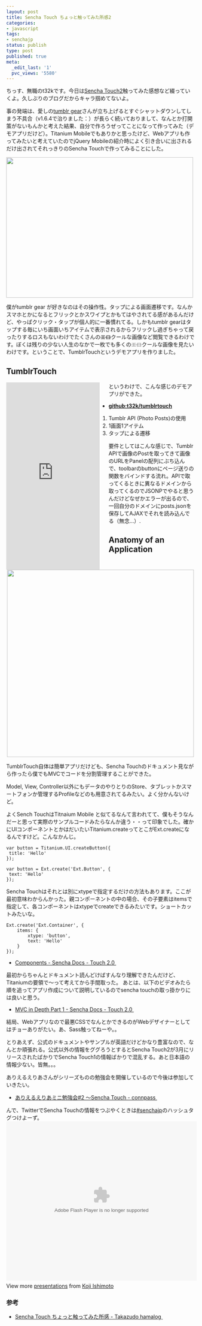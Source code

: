 ```yaml
---
layout: post
title: Sencha Touch ちょっと触ってみた所感2
categories:
- javascript
tags:
- senchajp
status: publish
type: post
published: true
meta:
  _edit_last: '1'
  pvc_views: '5580'
---
```

ちっす、無職のt32kです。今日は<a href="http://www.sencha.com/products/touch/">Sencha Touch2</a>触ってみた感想など綴っていくよ。久しぶりのブログだからキャラ掴めてないよ。

事の発端は、愛しの<a href="http://tumblrgear.tumblr.com/">tumblr gear</a>さんが立ち上げるとすぐシャットダウンしてしまう不具合（v1.6.4で治りました：）が長らく続いておりまして、なんとか打開策がないもんかと考えた結果、自分で作ろうぜってことになって作ってみた（デモアプリだけど）。Titanium Mobileでもありかと思ったけど、Webアプリも作ってみたいと考えていたのでjQuery Mobileの紹介時によく引き合いに出されるだけ出されてそれっきりのSencha Touchで作ってみることにした。

<a href="/static/blog/2012/05/t1.jpg"><img class="aligncenter size-full wp-image-4028" title="t1" src="/static/blog/2012/05/t1.jpg" alt="" width="500" height="375" /></a>

僕がtumblr gear が好きなのはその操作性。タップによる画面遷移です。なんかスマホとかになるとフリックとかスワイプとかもてはやされてる感があるんだけど、やっぱクリック・タップが個人的に一番慣れてる。しかもtumblr gearはタップする毎にいち画面いちアイテムで表示されるからフリックし過ぎちゃって戻ったりするロスもないわけでたくさんの<del>エロ</del>クールな画像など閲覧できるわけです。ぼくは残りの少ない人生のなかで一枚でも多くの<span style="color: #888888;"><del>エロ</del></span>クールな画像を見たいわけです。ということで、TumblrTouchというデモアプリを作りました。
<h2>TumblrTouch</h2>
<iframe style="float: left; margin-right: 24px;" frameborder="0" height="500" src="http://player.vimeo.com/video/42133470?byline=0&amp;portrait=0" width="250"></iframe>

というわけで、こんな感じのデモアプリができた。
<ul>
	<li><strong><a href="https://github.com/t32k/tumblrtouch">github:t32k/tumblrtouch</a></strong></li>
<ol>
	<li>Tumblr API (Photo Posts)の使用</li>
	<li>1画面1アイテム</li>
	<li>タップによる遷移</li>
</ol>
</ul>
要件としてはこんな感じで、Tumblr APIで画像のPostを取ってきて画像のURLをPanelの配列にぶち込んで、toolbarのbuttonにページ送りの関数をバインドする流れ。APIで取ってくるときに異なるドメインから取ってくるのでJSONPでやると思うんだけどなぜかエラーが出るので、一回自分のドメインにposts.jsonを保存してAJAXでそれを読み込んでる（無念...）.

<h2>Anatomy of an Application</h2>
<p style="text-align: center;"><img class="aligncenter" src="http://docs.sencha.com/touch/2-0/guides/apps_intro/architecture-overview.png" alt="" width="500" /></p>
TumblrTouch自体は簡単アプリだけども、Sencha Touchのドキュメント見ながら作ったら僕でもMVCでコードを分割管理することができた。

Model, View, Controller以外にもデータのやりとりのStore、タブレットかスマートフォンか管理するProfileなどのも用意されてるみたい。よく分かんないけど。

よくSench TouchはTitnaium Mobile と似てるなんて言われてて、僕もそうなんだーと思って実際のサンプルコードみたらなんか違う・・って印象でした。確かにUIコンポーネントとかはだいたいTitanium.createってとこがExt.createになるんですけど。こんなかんじ。
<pre><code>var button = Titanium.UI.createButton({
 title: 'Hello'
});</code></pre>
<pre><code>var button = Ext.create('Ext.Button', {
 text: 'Hello'
});</code></pre>
Sencha Touchはそれとは別にxtypeで指定するだけの方法もあります。ここが最初意味わからんかった。親コンポーネントの中の場合、その子要素はitemsで指定して、各コンポーネントはxtypeでcreateできるみたいです。ショートカットみたいな。
<pre><code>Ext.create('Ext.Container', {
    items: {
        xtype: 'button',
        text: 'Hello'
    }
});</code></pre>
<ul>
	<li><a href="http://docs.sencha.com/touch/2-0/#!/guide/components">Components - Sencha Docs - Touch 2.0 </a></li>
</ul>
最初からちゃんとドキュメント読んどけばすんなり理解できたんだけど、Titaniumの要領で〜って考えてから手間取った。
あとは、以下のビデオみたら順を追ってアプリ作成について説明しているのでsencha touchの取っ掛かりには良いと思う。

<ul>
	<li><a href="http://docs.sencha.com/touch/2-0/#!/video/mvc-part-1">MVC in Depth Part 1 - Sencha Docs - Touch 2.0 </a></li>
</ul>

結局、Webアプリなので最悪CSSでなんとかできるのがWebデザイナーとしてはチョーありがたい。あ、Sass触ってねーや。。

とりあえず、公式のドキュメントやサンプルが英語だけどかなり豊富なので、なんとか頑張れる。公式以外の情報をググろうとするとSencha Touch2が3月にリリースされたばかりでSencha Touch1の情報ばかりで混乱する。あと日本語の情報少ない。皆無。。。

ありえるえりあさんがシリーズものの勉強会を開催しているので今後は参加していきたい。
<ul>
	<li><a href="http://connpass.com/event/477/">ありえるえりあミニ勉強会#2 ～Sencha Touch - connpass </a></li>
</ul>
んで、TwitterでSencha Touchの情報をつぶやくときは<a href="https://twitter.com/#!/search/%23senchajp">#senchajp</a>のハッシュタグつけよーず。
<div id="__ss_12939909" style="width: 510px;">
<object id="__sse12939909" width="510" height="426" classid="clsid:d27cdb6e-ae6d-11cf-96b8-444553540000" codebase="http://download.macromedia.com/pub/shockwave/cabs/flash/swflash.cab#version=6,0,40,0"><param name="allowFullScreen" value="true" /><param name="allowScriptAccess" value="always" /><param name="wmode" value="transparent" /><param name="src" value="http://static.slidesharecdn.com/swf/ssplayer2.swf?doc=tumblrtouch-120515074530-phpapp01&amp;stripped_title=tumblrtouch&amp;userName=t32k" /><param name="allowscriptaccess" value="always" /><param name="allowfullscreen" value="true" /><embed id="__sse12939909" width="510" height="426" type="application/x-shockwave-flash" src="http://static.slidesharecdn.com/swf/ssplayer2.swf?doc=tumblrtouch-120515074530-phpapp01&amp;stripped_title=tumblrtouch&amp;userName=t32k" allowFullScreen="true" allowScriptAccess="always" wmode="transparent" allowscriptaccess="always" allowfullscreen="true" /> </object>
<div style="padding: 5px 0 12px;">View more <a href="http://www.slideshare.net/" target="_blank">presentations</a> from <a href="http://www.slideshare.net/t32k" target="_blank">Koji Ishimoto</a>

<h3>参考</h3>
<ul>
	<li><a href="http://hamalog.tumblr.com/post/6822986289/sencha-touch">Sencha Touch ちょっと触ってみた所感 - Takazudo hamalog </a></li>
</ul></div></div>
